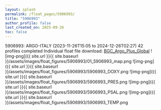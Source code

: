 ```yaml
---
layout: splash
permalink: /float_pages/5906993/
title: "5906993"
author_profile: false
last_created_on: 2025-09-26
toc: false
---
```

 
5906993: ARGO-ITALY (2023-11-26T15:05 to 2024-12-26T02:27)
42 profiles completed
Individual float file download: [BGC_Argo_Plus_Global](https://ftp.soest.hawaii.edu/bgc_argo_plus/Individual_Floats/outliers_removed/5906993_Sprof_processed.nc)
![img-png]({{ site.url }}{{ site.baseurl }}/assets/images/float_figures/5906993/01_5906993_map.png
![img-png]({{ site.url }}{{ site.baseurl }}/assets/images/float_figures/5906993/5906993_DOXY.png
![img-png]({{ site.url }}{{ site.baseurl }}/assets/images/float_figures/5906993/5906993_PRES.png
![img-png]({{ site.url }}{{ site.baseurl }}/assets/images/float_figures/5906993/5906993_PSAL.png
![img-png]({{ site.url }}{{ site.baseurl }}/assets/images/float_figures/5906993/5906993_TEMP.png
